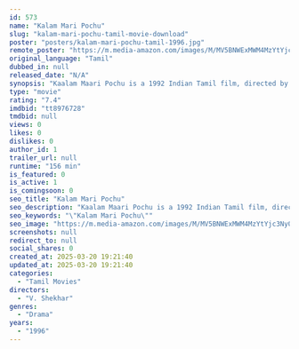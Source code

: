 ```yaml
---
id: 573
name: "Kalam Mari Pochu"
slug: "kalam-mari-pochu-tamil-movie-download"
poster: "posters/kalam-mari-pochu-tamil-1996.jpg"
remote_poster: "https://m.media-amazon.com/images/M/MV5BNWExMWM4MzYtYjc3Ny00MTlmLTgwODQtNzRmZDY2YTlkYTI5XkEyXkFqcGdeQXVyOTk3NTc2MzE@._V1_SX300.jpg"
original_language: "Tamil"
dubbed_in: null
released_date: "N/A"
synopsis: "Kaalam Maari Pochu is a 1992 Indian Tamil film, directed by V. Sekhar and produced by C. Kannappan. The film stars Pandiarajan, Sangita, Vadivelu, Rekha, Kovai Sarala, R. Sundarrajan and Raj Sundar in lead roles. The music of the ..."
type: "movie"
rating: "7.4"
imdbid: "tt8976728"
tmdbid: null
views: 0
likes: 0
dislikes: 0
author_id: 1
trailer_url: null
runtime: "156 min"
is_featured: 0
is_active: 1
is_comingsoon: 0
seo_title: "Kalam Mari Pochu"
seo_description: "Kaalam Maari Pochu is a 1992 Indian Tamil film, directed by V. Sekhar and produced by C. Kannappan. The film stars Pandiarajan, Sangita, Vadivelu, Rekha, Kovai Sarala, R. Sundarrajan and Raj Sundar in lead roles. The music of the ..."
seo_keywords: "\"Kalam Mari Pochu\""
seo_image: "https://m.media-amazon.com/images/M/MV5BNWExMWM4MzYtYjc3Ny00MTlmLTgwODQtNzRmZDY2YTlkYTI5XkEyXkFqcGdeQXVyOTk3NTc2MzE@._V1_SX300.jpg"
screenshots: null
redirect_to: null
social_shares: 0
created_at: 2025-03-20 19:21:40
updated_at: 2025-03-20 19:21:40
categories:
  - "Tamil Movies"
directors:
  - "V. Shekhar"
genres:
  - "Drama"
years:
  - "1996"
---
```

